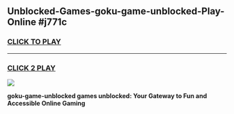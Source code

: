 
## Unblocked-Games-goku-game-unblocked-Play-Online #j771c
<h3>
<a href="https://news.freeplayer.one?title=goku-game-unblocked&ref=3">CLICK TO PLAY</a></h3>
<hr>

<h3>
<a href="https://news.freeplayer.one?title=goku-game-unblocked&ref=3">CLICK 2 PLAY</a>
  
</h3>

<a href="https://news.freeplayer.one?title=goku-game-unblocked&ref=3"><img src="https://clearcache.store/games.png"></a>


**goku-game-unblocked games unblocked: Your Gateway to Fun and Accessible Online Gaming**
